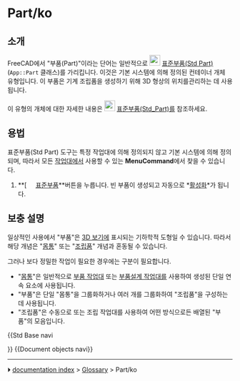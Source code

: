 # Part/ko
## 소개




FreeCAD에서 \"부품(Part)\"이라는 단어는 일반적으로 <img alt="" src=images/Std_Part.svg  style="width:24px;"> [표준부품(Std Part)](Std_Part/ko.md) (`App::Part` 클래스)를 가리킵니다. 이것은 기본 시스템에 의해 정의된 컨테이너 개체 유형입니다. 이 부품은 기계 조립품을 생성하기 위해 3D 형상의 위치를 ​​관리하는 데 사용됩니다.

이 유형의 개체에 대한 자세한 내용은 <img alt="" src=images/Std_Part.svg  style="width:24px;"> [표준부품(Std_Part)를](Std_Part/ko.md) 참조하세요.



## 용법

표준부품(Std Part) 도구는 특정 작업대에 의해 정의되지 않고 기본 시스템에 의해 정의되며, 따라서 모든 [작업대에서](Workbenches/ko.md) 사용할 수 있는 **MenuCommand**에서 찾을 수 있습니다.

1.  
    **[<img src=images/Std_Part.svg style="width:16px"> [표준부품](Std_Part/ko.md)**버튼을 누릅니다. 빈 부품이 생성되고 자동으로 *[활성화](Std_Part#Active_status.md)*가 됩니다.



## 보충 설명 

일상적인 사용에서 \"부품\"은 [3D 보기에](3D_view/ko.md) 표시되는 기하학적 도형일 수 있습니다. 따라서 해당 개념은 \"[몸통](Body/ko.md)\" 또는 \"[조립품](Assembly/ko.md)\" 개념과 혼동될 수 있습니다.

그러나 보다 정밀한 작업이 필요한 경우에는 구분이 필요합니다.

-   \"[몸통](Body/ko.md)\"은 일반적으로 [부품 작업대](Part_Workbench/ko.md) 또는 [부품설계 작업대를](PartDesign_Workbench/ko.md) 사용하여 생성된 단일 연속 요소에 사용됩니다.
-   \"부품\"은 단일 \"몸통\"을 그룹화하거나 여러 개를 그룹화하여 \"조립품\"을 구성하는 데 사용됩니다.
-   \"조립품\"은 수동으로 또는 조립 작업대를 사용하여 어떤 방식으로든 배열된 \"부품\"의 모음입니다.


{{Std Base navi

}} {{Document objects navi}}



---
⏵ [documentation index](../README.md) > [Glossary](Category_Glossary.md) > Part/ko
